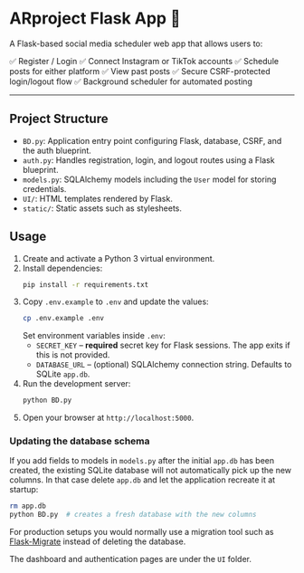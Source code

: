 # ARproject Flask App 🚀

A Flask-based social media scheduler web app that allows users to:

✅ Register / Login
✅ Connect Instagram or TikTok accounts
✅ Schedule posts for either platform
✅ View past posts
✅ Secure CSRF-protected login/logout flow
✅ Background scheduler for automated posting

---

## Project Structure

- `BD.py`: Application entry point configuring Flask, database, CSRF, and the auth blueprint.
- `auth.py`: Handles registration, login, and logout routes using a Flask blueprint.
- `models.py`: SQLAlchemy models including the `User` model for storing credentials.
- `UI/`: HTML templates rendered by Flask.
- `static/`: Static assets such as stylesheets.

## Usage

1. Create and activate a Python 3 virtual environment.
2. Install dependencies:
   ```bash
   pip install -r requirements.txt
   ```
3. Copy `.env.example` to `.env` and update the values:
   ```bash
   cp .env.example .env
   ```
   Set environment variables inside `.env`:
   - `SECRET_KEY` – **required** secret key for Flask sessions. The app exits if this is not provided.
   - `DATABASE_URL` – (optional) SQLAlchemy connection string. Defaults to SQLite `app.db`.
4. Run the development server:
   ```bash
   python BD.py
   ```
5. Open your browser at `http://localhost:5000`.

### Updating the database schema

If you add fields to models in `models.py` after the initial `app.db` has been
created, the existing SQLite database will not automatically pick up the new
columns. In that case delete `app.db` and let the application recreate it at
startup:

```bash
rm app.db
python BD.py  # creates a fresh database with the new columns
```

For production setups you would normally use a migration tool such as
[Flask-Migrate](https://flask-migrate.readthedocs.io/) instead of deleting the
database.

The dashboard and authentication pages are under the `UI` folder.
